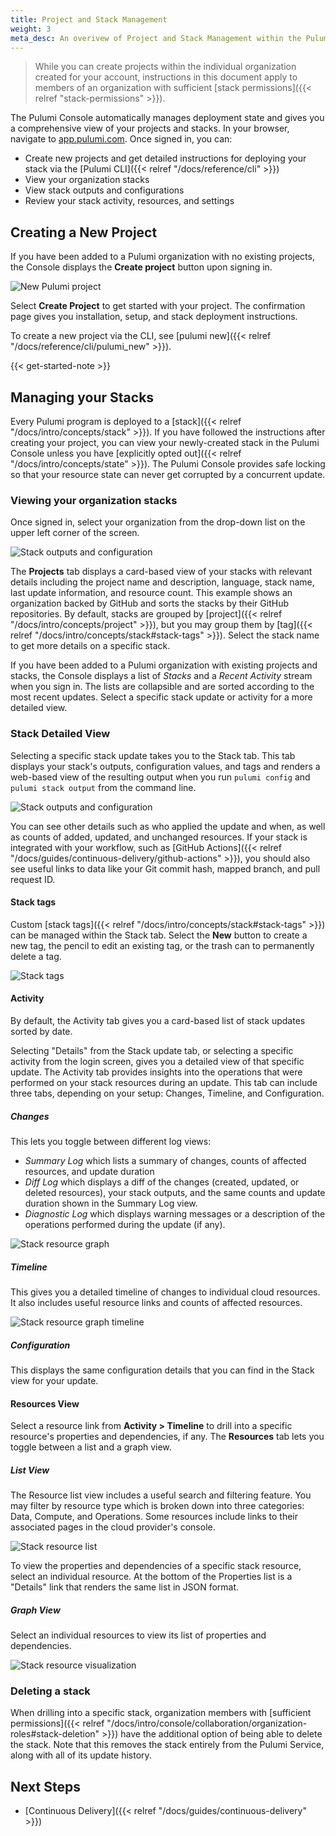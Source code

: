 ```yaml
---
title: Project and Stack Management
weight: 3
meta_desc: An overivew of Project and Stack Management within the Pulumi Cloud Service.
---
```


> While you can create projects within the individual organization created for your account, instructions in this document apply to members of an organization with sufficient [stack permissions]({{< relref "stack-permissions" >}}).

The Pulumi Console automatically manages deployment state and gives you a comprehensive view of your projects and stacks. In your browser, navigate to [app.pulumi.com](https://app.pulumi.com). Once signed in, you can:

* Create new projects and get detailed instructions for deploying your stack via the [Pulumi CLI]({{< relref "/docs/reference/cli" >}})
* View your organization stacks
* View stack outputs and configurations
* Review your stack activity, resources, and settings

## Creating a New Project

If you have been added to a Pulumi organization with no existing projects, the Console displays the **Create project** button upon signing in.

![New Pulumi project](/images/docs/reference/service/new-project.png)

Select **Create Project** to get started with your project. The confirmation page gives you installation, setup, and stack deployment instructions.

To create a new project via the CLI, see [pulumi new]({{< relref "/docs/reference/cli/pulumi_new" >}}).

{{< get-started-note >}}

## Managing your Stacks

Every Pulumi program is deployed to a [stack]({{< relref "/docs/intro/concepts/stack" >}}). If you have followed the instructions after creating your project, you can view your newly-created stack in the Pulumi Console unless you have [explicitly opted out]({{< relref "/docs/intro/concepts/state" >}}). The Pulumi Console provides safe locking so that your resource state can never get corrupted by a concurrent update.

### Viewing your organization stacks

Once signed in, select your organization from the drop-down list on the upper left corner of the screen.

![Stack outputs and configuration](/images/docs/reference/service/organization-stacks.png)

The **Projects** tab displays a card-based view of your stacks with relevant details including the project name and description, language, stack name, last update information, and resource count. This example shows an organization backed by GitHub and sorts the stacks by their GitHub repositories. By default, stacks are grouped by [project]({{< relref "/docs/intro/concepts/project" >}}), but you may group them by [tag]({{< relref "/docs/intro/concepts/stack#stack-tags" >}}). Select the stack name to get more details on a specific stack.

If you have been added to a Pulumi organization with existing projects and stacks, the Console displays a list of _Stacks_ and a _Recent Activity_ stream when you sign in. The lists are collapsible and are sorted according to the most recent updates. Select a specific stack update or activity for a more detailed view.

### Stack Detailed View

Selecting a specific stack update takes you to the Stack tab. This tab displays your stack's outputs, configuration values, and tags and renders a web-based view of the resulting output when you run `pulumi config` and `pulumi stack output` from the command line.

![Stack outputs and configuration](/images/docs/reference/service/stack-outputs-and-configuration.png)

You can see other details such as who applied the update and when, as well as counts of added, updated, and unchanged resources. If your stack is integrated with your workflow, such as [GitHub Actions]({{< relref "/docs/guides/continuous-delivery/github-actions" >}}), you should also see useful links to data like your Git commit hash, mapped branch, and pull request ID.

#### Stack tags

Custom [stack tags]({{< relref "/docs/intro/concepts/stack#stack-tags" >}}) can be managed within the Stack tab. Select the **New** button to create a new tag, the pencil to edit an existing tag, or the trash can to permanently delete a tag.

![Stack tags](/images/docs/reference/service/stack-tags.png)

#### Activity

By default, the Activity tab gives you a card-based list of stack updates sorted by date.

Selecting "Details" from the Stack update tab, or selecting a specific activity from the login screen, gives you a detailed view of that specific update. The Activity tab provides insights into the operations that were performed on your stack resources during an update. This tab can include three tabs, depending on your setup: Changes, Timeline, and Configuration.

##### Changes

This lets you toggle between different log views:

* _Summary Log_ which lists a summary of changes, counts of affected resources, and update duration
* _Diff Log_ which displays a diff of the changes (created, updated, or deleted resources), your stack outputs, and the same counts and update duration shown in the Summary Log view.
* _Diagnostic Log_ which displays warning messages or a description of the operations performed during the update (if any).

![Stack resource graph](/images/docs/reference/service/resource-changes.png)

##### Timeline

This gives you a detailed timeline of changes to individual cloud resources. It also includes useful resource links and counts of affected resources.

![Stack resource graph timeline](/images/docs/reference/service/timeline.png)

##### Configuration

This displays the same configuration details that you can find in the Stack view for your update.

#### Resources View

Select a resource link from **Activity > Timeline** to drill into a specific resource's properties and dependencies, if any. The **Resources** tab lets you toggle between a list and a graph view.

##### List View

The Resource list view includes a useful search and filtering feature. You may filter by resource type which is broken down into three categories: Data, Compute, and Operations. Some resources include links to their associated pages in the cloud provider's console.

![Stack resource list](/images/docs/reference/service/stack-resource-list.png)

To view the properties and dependencies of a specific stack resource, select an individual resource. At the bottom of the Properties list is a "Details" link that renders the same list in JSON format.

##### Graph View

Select an individual resources to view its list of properties and dependencies.

![Stack resource visualization](/images/docs/reference/service/stack-resource-visualization.png)

### Deleting a stack

When drilling into a specific stack, organization members with [sufficient permissions]({{< relref "/docs/intro/console/collaboration/organization-roles#stack-deletion" >}}) have the additional option of being able to delete the stack. Note that this removes the stack entirely from the Pulumi Service, along with all of its update history.

## Next Steps

* [Continuous Delivery]({{< relref "/docs/guides/continuous-delivery" >}})
